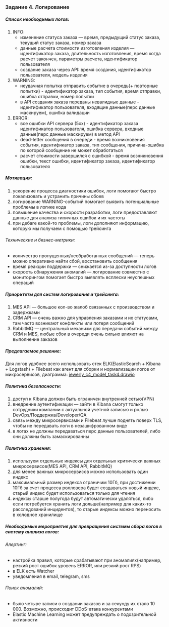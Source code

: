 ### Задание 4. Логирование

##### Список необходимых логов:
1. INFO:
    - изменение статуса заказа — время, предыдущий статус заказа, текущий статус заказа, номер заказа
    - данные расчета стоимости изготовления изделия — идентификатор заказа, длительность изготовления, время когда расчет закончен, параметры расчета, идентификатор пользователя
    - создание заказа через API: время создания, идентификатор пользователя, модель изделия
2. WARNING:
    - неудачная попытка отправить событие в очередь(+ повторные попытки) - идентификатор заказа, тип события, время отправки, ошибка отправки, номер попытки
    - в API создания заказа переданы невалидные данные - идентификатор пользователя, входящие данные(перс данные маскируем), ошибка валидации
3. ERROR:
    - все ошибки API сервера (5xx) - идентификатор заказа идентификатор пользователя, ошибка сервера, входные данные(перс данные маскируем) в метод API
    - dead-letter сообщения в очереди - время возникновения события, идентификатор заказа, тип сообщения, причина-ошибка по которой сообщение не может обработаться
    - расчет стоимости завершился с ошибкой - время возникновения ошибки, текст ошибки, идентификатор заказа, идентификатор пользователя

##### Мотивация:
1. ускорение процесса диагностики ошибок, логи помогают быстро локализовать и устранить причины сбоев
2. логирование WARNING-событий помогает выявить потенциальные проблемы в логике кода
3. повышение качества и скорости разработки, логи предоставляют данные для анализа типичных ошибок и их частоты
4. при дебаге какой-то проблемы, логи дополняют информацию, которую мы получаем с помощью трейсинга

###### Технические и бизнес-метрики:
- количество пропущенных/необработанных сообщений — теперь можно оперативно найти сбой, восстановить сообщения
- время реакции поддержки — снижается из-за доступности логов
- скорость обнаружения аномалий — логирование совместно с мониторингом помогает быстро выявлять всплески неуспешных операций

##### Приоритеты для систем логирования и трейсинга:
1. MES API — большое кол-во жалоб связанных с производством и задержками
2. CRM API — очень важно для управления заказами и их статусами, там часто возникают конфликты или потеря сообщений
3. RabbitMQ — центральный механизм для передачи событий между CRM и MES, любые сбои в очереди очень сильно влияют на выполнение заказов

##### Предлагаемое решение:
Для логов удобнее всего использовать стек ELK(ElasticSearch + Kibana + Logstash) + Filebeat как агент для сборки и нормализации логов от микросервисов, диаграмма: [jewerly_c4_model_task4.drawio](jewerly_c4_model_task4.drawio)

##### Политика безопасности:
1. доступ к Kibana должен быть ограничен внутренней сетью(VPN)
2. внедрение аутентификации — зайти в Kibana смогут только сотрудники компании с актуальной учетной записью и ролью DevOps/Поддержка/Developer/QA
3. связь между микросервисами и Filebeat лучше поднять поверх TLS, чтобы не передавать логи в незашифрованном виде
4. в логах не должны передаваться перс данные пользователей, либо они должны быть замаскированны

##### Политика хранения:
1. используем отдельные индексы для отдельных критически важных микросервисов(MES API, CRM API, RabbitMQ)
2. для менее важных микросервисов можно использовать один индекс
3. максимальный размер индекса ограничим 10Гб, при достижении 10Гб за счет процесса ролловера будет создаваться новый индекс, старый индекс будет использоваться только для чтения
4. индексы старше полугода будут автоматически удаляться, либо если потребуется хранить логи дольше(например для каких-то расследований инцидентов), то старые индексы можно переносить в холодное хранилище

##### Необходимые мероприятия для превращения системы сбора логов в систему анализа логов:

###### Алертинг:
- настройка правил, которые срабатывают при аномалиях(например, резкий рост ошибок уровень ERROR, или резкий рост RPS)
- в ELK есть Watcher
- уведомления в email, telegram, sms

###### Поиск аномалий:
- было четыре записи о создании заказов и за секунду их стало 10 000. Возможно, происходит DDoS-атака конкурентами
- Elastic Machine Learning может предупреждать о подозрительной активности